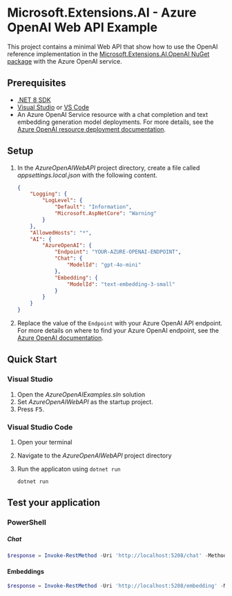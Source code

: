 # Microsoft.Extensions.AI - Azure OpenAI Web API Example

This project contains a minimal Web API that show how to use the OpenAI reference implementation in the [Microsoft.Extensions.AI.OpenAI NuGet package](https://aka.ms/meai-openai-nuget) with the Azure OpenAI service.

## Prerequisites

- [.NET 8 SDK](https://dotnet.microsoft.com/download/dotnet/8.0)
- [Visual Studio](https://visualstudio.microsoft.com/downloads/) or [VS Code](https://visualstudio.microsoft.com/downloads/)
- An Azure OpenAI Service resource with a chat completion and text embedding generation model deployments. For more details, see the [Azure OpenAI resource deployment documentation](https://learn.microsoft.com/azure/ai-services/openai/how-to/create-resource).

## Setup

1. In the *AzureOpenAIWebAPI* project directory, create a file called *appsettings.local.json* with the following content.

    ```json
    {
        "Logging": {
            "LogLevel": {
                "Default": "Information",
                "Microsoft.AspNetCore": "Warning"
            }
        },
        "AllowedHosts": "*",
        "AI": {
            "AzureOpenAI": {
                "Endpoint": "YOUR-AZURE-OPENAI-ENDPOINT",
                "Chat": {
                    "ModelId": "gpt-4o-mini"
                },
                "Embedding": {
                    "ModelId": "text-embedding-3-small"
                }
            }
        }
    }
    ```

1. Replace the value of the `Endpoint` with your Azure OpenAI API endpoint. For more details on where to find your Azure OpenAI endpoint, see the [Azure OpenAI documentation](https://learn.microsoft.com/azure/ai-services/openai/chatgpt-quickstart?tabs=command-line%2Ctypescript%2Cpython-new&pivots=programming-language-csharp#retrieve-key-and-endpoint). 

## Quick Start

### Visual Studio

1. Open the *AzureOpenAIExamples.sln* solution
1. Set *AzureOpenAIWebAPI* as the startup project.
1. Press <kbd>F5</kbd>.

### Visual Studio Code

1. Open your terminal
1. Navigate to the *AzureOpenAIWebAPI* project directory
1. Run the applicaton using `dotnet run`

    ```dotnetcli
    dotnet run
    ```

## Test your application

### PowerShell

##### Chat

```powershell
$response = Invoke-RestMethod -Uri 'http://localhost:5208/chat' -Method Post -Headers @{'Content-Type'='application/json'} -Body '"What is AI?"'; $response.message.contents.text
```

#### Embeddings

```powershell
$response = Invoke-RestMethod -Uri 'http://localhost:5208/embedding' -Method Post -Headers @{'Content-Type'='application/json'} -Body '"What is AI?"'; $response.vector
```